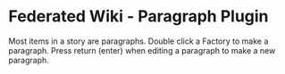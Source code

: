 # Federated Wiki - Paragraph Plugin

Most items in a story are paragraphs. Double click a Factory to make a paragraph. Press return (enter) when editing a paragraph to make a new paragraph.

